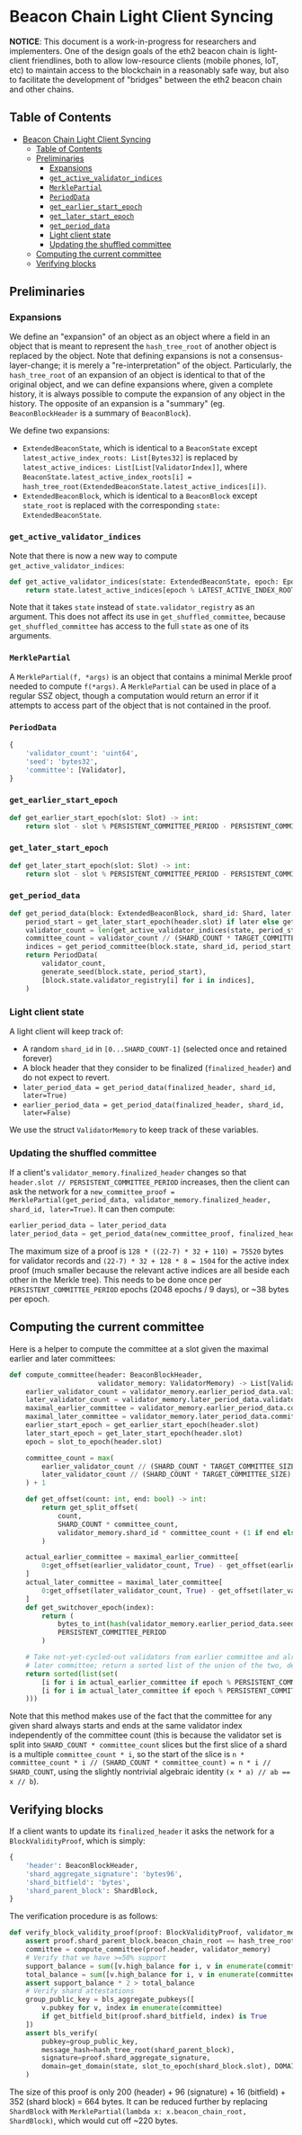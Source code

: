 # Beacon Chain Light Client Syncing

__NOTICE__: This document is a work-in-progress for researchers and implementers. One of the design goals of the eth2 beacon chain is light-client friendlines, both to allow low-resource clients (mobile phones, IoT, etc) to maintain access to the blockchain in a reasonably safe way, but also to facilitate the development of "bridges" between the eth2 beacon chain and other chains.

## Table of Contents

<!-- TOC -->

- [Beacon Chain Light Client Syncing](#beacon-chain-light-client-syncing)
    - [Table of Contents](#table-of-contents)
    - [Preliminaries](#preliminaries)
        - [Expansions](#expansions)
        - [`get_active_validator_indices`](#get_active_validator_indices)
        - [`MerklePartial`](#merklepartial)
        - [`PeriodData`](#perioddata)
        - [`get_earlier_start_epoch`](#get_earlier_start_epoch)
        - [`get_later_start_epoch`](#get_later_start_epoch)
        - [`get_period_data`](#get_period_data)
        - [Light client state](#light-client-state)
        - [Updating the shuffled committee](#updating-the-shuffled-committee)
    - [Computing the current committee](#computing-the-current-committee)
    - [Verifying blocks](#verifying-blocks)

<!-- /TOC -->

## Preliminaries

### Expansions

We define an "expansion" of an object as an object where a field in an object that is meant to represent the `hash_tree_root` of another object is replaced by the object. Note that defining expansions is not a consensus-layer-change; it is merely a "re-interpretation" of the object. Particularly, the `hash_tree_root` of an expansion of an object is identical to that of the original object, and we can define expansions where, given a complete history, it is always possible to compute the expansion of any object in the history. The opposite of an expansion is a "summary" (eg. `BeaconBlockHeader` is a summary of `BeaconBlock`).

We define two expansions:

* `ExtendedBeaconState`, which is identical to a `BeaconState` except `latest_active_index_roots: List[Bytes32]` is replaced by `latest_active_indices: List[List[ValidatorIndex]]`, where `BeaconState.latest_active_index_roots[i] = hash_tree_root(ExtendedBeaconState.latest_active_indices[i])`.
* `ExtendedBeaconBlock`, which is identical to a `BeaconBlock` except `state_root` is replaced with the corresponding `state: ExtendedBeaconState`.

### `get_active_validator_indices`

Note that there is now a new way to compute `get_active_validator_indices`:

```python
def get_active_validator_indices(state: ExtendedBeaconState, epoch: Epoch) -> List[ValidatorIndex]:
    return state.latest_active_indices[epoch % LATEST_ACTIVE_INDEX_ROOTS_LENGTH]
```

Note that it takes `state` instead of `state.validator_registry` as an argument. This does not affect its use in `get_shuffled_committee`, because `get_shuffled_committee` has access to the full `state` as one of its arguments.


### `MerklePartial`

A `MerklePartial(f, *args)` is an object that contains a minimal Merkle proof needed to compute `f(*args)`. A `MerklePartial` can be used in place of a regular SSZ object, though a computation would return an error if it attempts to access part of the object that is not contained in the proof.

### `PeriodData`

```python
{
    'validator_count': 'uint64',
    'seed': 'bytes32',
    'committee': [Validator],
}
```

### `get_earlier_start_epoch`

```python
def get_earlier_start_epoch(slot: Slot) -> int:
    return slot - slot % PERSISTENT_COMMITTEE_PERIOD - PERSISTENT_COMMITTEE_PERIOD * 2
```

### `get_later_start_epoch`

```python
def get_later_start_epoch(slot: Slot) -> int:
    return slot - slot % PERSISTENT_COMMITTEE_PERIOD - PERSISTENT_COMMITTEE_PERIOD
```

### `get_period_data`

```python
def get_period_data(block: ExtendedBeaconBlock, shard_id: Shard, later: bool) -> PeriodData:
    period_start = get_later_start_epoch(header.slot) if later else get_earlier_start_epoch(header.slot)
    validator_count = len(get_active_validator_indices(state, period_start))
    committee_count = validator_count // (SHARD_COUNT * TARGET_COMMITTEE_SIZE) + 1
    indices = get_period_committee(block.state, shard_id, period_start, 0, committee_count)
    return PeriodData(
        validator_count,
        generate_seed(block.state, period_start),
        [block.state.validator_registry[i] for i in indices],
    )
```

### Light client state

A light client will keep track of:

* A random `shard_id` in `[0...SHARD_COUNT-1]` (selected once and retained forever)
* A block header that they consider to be finalized (`finalized_header`) and do not expect to revert.
* `later_period_data = get_period_data(finalized_header, shard_id, later=True)`
* `earlier_period_data = get_period_data(finalized_header, shard_id, later=False)`

We use the struct `ValidatorMemory` to keep track of these variables.

### Updating the shuffled committee

If a client's `validator_memory.finalized_header` changes so that `header.slot // PERSISTENT_COMMITTEE_PERIOD` increases, then the client can ask the network for a `new_committee_proof = MerklePartial(get_period_data, validator_memory.finalized_header, shard_id, later=True)`. It can then compute:

```python
earlier_period_data = later_period_data
later_period_data = get_period_data(new_committee_proof, finalized_header, shard_id, later=True)
```

The maximum size of a proof is `128 * ((22-7) * 32 + 110) = 75520` bytes for validator records and `(22-7) * 32 + 128 * 8 = 1504` for the active index proof (much smaller because the relevant active indices are all beside each other in the Merkle tree). This needs to be done once per `PERSISTENT_COMMITTEE_PERIOD` epochs (2048 epochs / 9 days), or ~38 bytes per epoch.

## Computing the current committee

Here is a helper to compute the committee at a slot given the maximal earlier and later committees:

```python
def compute_committee(header: BeaconBlockHeader,
                      validator_memory: ValidatorMemory) -> List[ValidatorIndex]:
    earlier_validator_count = validator_memory.earlier_period_data.validator_count
    later_validator_count = validator_memory.later_period_data.validator_count
    maximal_earlier_committee = validator_memory.earlier_period_data.committee
    maximal_later_committee = validator_memory.later_period_data.committee
    earlier_start_epoch = get_earlier_start_epoch(header.slot)
    later_start_epoch = get_later_start_epoch(header.slot)
    epoch = slot_to_epoch(header.slot)

    committee_count = max(
        earlier_validator_count // (SHARD_COUNT * TARGET_COMMITTEE_SIZE),
        later_validator_count // (SHARD_COUNT * TARGET_COMMITTEE_SIZE),
    ) + 1

    def get_offset(count: int, end: bool) -> int:
        return get_split_offset(
            count,
            SHARD_COUNT * committee_count,
            validator_memory.shard_id * committee_count + (1 if end else 0),
        )

    actual_earlier_committee = maximal_earlier_committee[
        0:get_offset(earlier_validator_count, True) - get_offset(earlier_validator_count, False)
    ]
    actual_later_committee = maximal_later_committee[
        0:get_offset(later_validator_count, True) - get_offset(later_validator_count, False)
    ]
    def get_switchover_epoch(index):
        return (
            bytes_to_int(hash(validator_memory.earlier_period_data.seed + int_to_bytes3(index))[0:8]) %
            PERSISTENT_COMMITTEE_PERIOD
        )

    # Take not-yet-cycled-out validators from earlier committee and already-cycled-in validators from
    # later committee; return a sorted list of the union of the two, deduplicated
    return sorted(list(set(
        [i for i in actual_earlier_committee if epoch % PERSISTENT_COMMITTEE_PERIOD < get_switchover_epoch(i)] +
        [i for i in actual_later_committee if epoch % PERSISTENT_COMMITTEE_PERIOD >= get_switchover_epoch(i)]
    )))
```

Note that this method makes use of the fact that the committee for any given shard always starts and ends at the same validator index independently of the committee count (this is because the validator set is split into `SHARD_COUNT * committee_count` slices but the first slice of a shard is a multiple `committee_count * i`, so the start of the slice is `n * committee_count * i // (SHARD_COUNT * committee_count) = n * i // SHARD_COUNT`, using the slightly nontrivial algebraic identity `(x * a) // ab == x // b`).

## Verifying blocks

If a client wants to update its `finalized_header` it asks the network for a `BlockValidityProof`, which is simply:

```python
{
    'header': BeaconBlockHeader,
    'shard_aggregate_signature': 'bytes96',
    'shard_bitfield': 'bytes',
    'shard_parent_block': ShardBlock,
}
```

The verification procedure is as follows:

```python
def verify_block_validity_proof(proof: BlockValidityProof, validator_memory: ValidatorMemory) -> bool:
    assert proof.shard_parent_block.beacon_chain_root == hash_tree_root(proof.header)
    committee = compute_committee(proof.header, validator_memory)
    # Verify that we have >=50% support
    support_balance = sum([v.high_balance for i, v in enumerate(committee) if get_bitfield_bit(proof.shard_bitfield, i) is True])
    total_balance = sum([v.high_balance for i, v in enumerate(committee)])
    assert support_balance * 2 > total_balance
    # Verify shard attestations
    group_public_key = bls_aggregate_pubkeys([
        v.pubkey for v, index in enumerate(committee)
        if get_bitfield_bit(proof.shard_bitfield, index) is True
    ])
    assert bls_verify(
        pubkey=group_public_key,
        message_hash=hash_tree_root(shard_parent_block),
        signature=proof.shard_aggregate_signature,
        domain=get_domain(state, slot_to_epoch(shard_block.slot), DOMAIN_SHARD_ATTESTER),
    )
```

The size of this proof is only 200 (header) + 96 (signature) + 16 (bitfield) + 352 (shard block) = 664 bytes. It can be reduced further by replacing `ShardBlock` with `MerklePartial(lambda x: x.beacon_chain_root, ShardBlock)`, which would cut off ~220 bytes.
